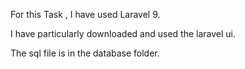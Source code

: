 For this Task , I have used Laravel 9.

I have particularly downloaded and used the laravel ui.

The sql file is in the database folder.

